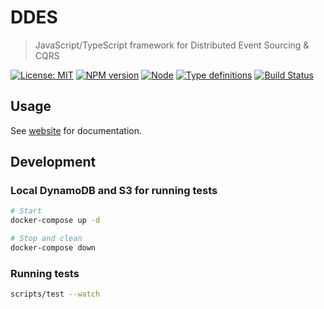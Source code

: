 # DDES

> JavaScript/TypeScript framework for Distributed Event Sourcing & CQRS

[![License: MIT](https://img.shields.io/badge/license-MIT-blue.svg)](https://opensource.org/licenses/MIT)
[![NPM version](https://img.shields.io/npm/v/@ddes/core.svg)](https://www.npmjs.com/org/ddes)
[![Node](https://img.shields.io/npm/v/@ddes/core.svg)](https://www.npmjs.com/org/ddes)
[![Type definitions](https://img.shields.io/npm/types/@ddes/core.svg)](https://ddes.io/api)
[![Build Status](https://travis-ci.org/Skalar/ddes.svg?branch=master)](https://travis-ci.org/Skalar/ddes)
## Usage

See [website](https://ddes.io) for documentation.

## Development

### Local DynamoDB and S3 for running tests

```bash
# Start
docker-compose up -d

# Stop and clean
docker-compose down
```

### Running tests

```bash
scripts/test --watch
```
